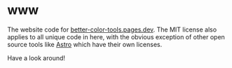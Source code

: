 # www

The website code for [better-color-tools.pages.dev](https://better-color-tools.pages.dev). The MIT license also applies to all unique code in here, with the obvious exception of other open source tools like [Astro](https://github.com/withastro/astro) which
have their own licenses.

Have a look around!
